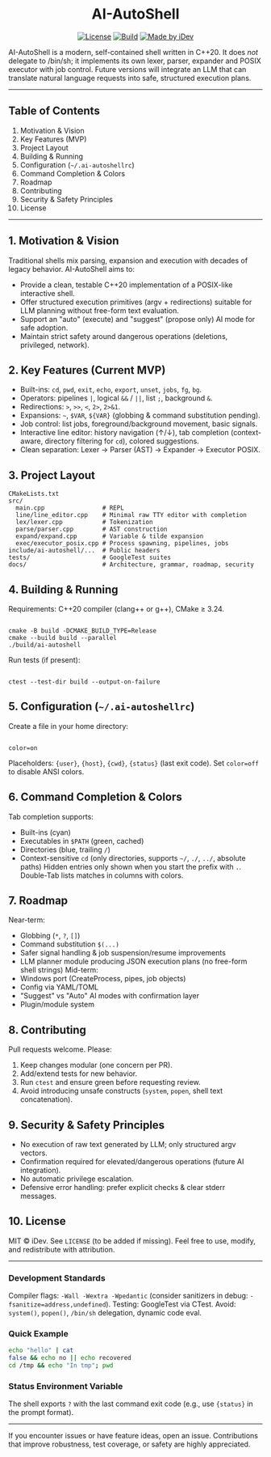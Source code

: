 <div align="center">

<h1>AI-AutoShell</h1>
<p>
  <a href="LICENSE"><img alt="License" src="https://img.shields.io/badge/License-MIT-blue.svg" /></a>
  <a href="https://github.com/idev-srl/ai-autoshell/actions/workflows/build.yml"><img alt="Build" src="https://github.com/idev-srl/ai-autoshell/actions/workflows/build.yml/badge.svg" /></a>
  <a href="https://github.com/idev-srl"><img alt="Made by iDev" src="https://img.shields.io/badge/Made%20by-iDev-purple.svg" /></a>
</p>

</div>

AI-AutoShell is a modern, self-contained shell written in C++20. It does <em>not</em> delegate to /bin/sh; it implements its own lexer, parser, expander and POSIX executor with job control. Future versions will integrate an LLM that can translate natural language requests into safe, structured execution plans.

---

## Table of Contents

1. Motivation & Vision
2. Key Features (MVP)
3. Project Layout
4. Building & Running
5. Configuration (`~/.ai-autoshellrc`)
6. Command Completion & Colors
7. Roadmap
8. Contributing
9. Security & Safety Principles
10. License

---

## 1. Motivation & Vision

Traditional shells mix parsing, expansion and execution with decades of legacy behavior. AI-AutoShell aims to:

- Provide a clean, testable C++20 implementation of a POSIX-like interactive shell.
- Offer structured execution primitives (argv + redirections) suitable for LLM planning without free-form text evaluation.
- Support an "auto" (execute) and "suggest" (propose only) AI mode for safe adoption.
- Maintain strict safety around dangerous operations (deletions, privileged, network).

## 2. Key Features (Current MVP)

- Built-ins: `cd`, `pwd`, `exit`, `echo`, `export`, `unset`, `jobs`, `fg`, `bg`.
- Operators: pipelines `|`, logical `&&` / `||`, list `;`, background `&`.
- Redirections: `>`, `>>`, `<`, `2>`, `2>&1`.
- Expansions: `~`, `$VAR`, `${VAR}` (globbing & command substitution pending).
- Job control: list jobs, foreground/background movement, basic signals.
- Interactive line editor: history navigation (↑/↓), tab completion (context-aware, directory filtering for `cd`), colored suggestions.
- Clean separation: Lexer → Parser (AST) → Expander → Executor POSIX.

## 3. Project Layout

```text
CMakeLists.txt
src/
  main.cpp                # REPL
  line/line_editor.cpp    # Minimal raw TTY editor with completion
  lex/lexer.cpp           # Tokenization
  parse/parser.cpp        # AST construction
  expand/expand.cpp       # Variable & tilde expansion
  exec/executor_posix.cpp # Process spawning, pipelines, jobs
include/ai-autoshell/...  # Public headers
tests/                    # GoogleTest suites
docs/                     # Architecture, grammar, roadmap, security
```

## 4. Building & Running

Requirements: C++20 compiler (clang++ or g++), CMake ≥ 3.24.

```

cmake -B build -DCMAKE_BUILD_TYPE=Release
cmake --build build --parallel
./build/ai-autoshell

```

Run tests (if present):

```

ctest --test-dir build --output-on-failure

```

## 5. Configuration (`~/.ai-autoshellrc`)

Create a file in your home directory:

```

color=on

```

Placeholders: `{user}`, `{host}`, `{cwd}`, `{status}` (last exit code). Set `color=off` to disable ANSI colors.

## 6. Command Completion & Colors

Tab completion supports:

- Built-ins (cyan)
- Executables in `$PATH` (green, cached)
- Directories (blue, trailing `/`)
- Context-sensitive `cd` (only directories, supports `~/`, `./`, `../`, absolute paths)
  Hidden entries only shown when you start the prefix with `.`. Double-Tab lists matches in columns with colors.

## 7. Roadmap

Near-term:

- Globbing (`*`, `?`, `[]`)
- Command substitution `$(...)`
- Safer signal handling & job suspension/resume improvements
- LLM planner module producing JSON execution plans (no free-form shell strings)
  Mid-term:
- Windows port (CreateProcess, pipes, job objects)
- Config via YAML/TOML
- "Suggest" vs "Auto" AI modes with confirmation layer
- Plugin/module system

## 8. Contributing

Pull requests welcome. Please:

1. Keep changes modular (one concern per PR).
2. Add/extend tests for new behavior.
3. Run `ctest` and ensure green before requesting review.
4. Avoid introducing unsafe constructs (`system`, `popen`, shell text concatenation).

## 9. Security & Safety Principles

- No execution of raw text generated by LLM; only structured argv vectors.
- Confirmation required for elevated/dangerous operations (future AI integration).
- No automatic privilege escalation.
- Defensive error handling: prefer explicit checks & clear stderr messages.

## 10. License

MIT © iDev. See `LICENSE` (to be added if missing). Feel free to use, modify, and redistribute with attribution.

---

### Development Standards

Compiler flags: `-Wall -Wextra -Wpedantic` (consider sanitizers in debug: `-fsanitize=address,undefined`).
Testing: GoogleTest via CTest.
Avoid: `system()`, `popen()`, `/bin/sh` delegation, dynamic code eval.

### Quick Example

```bash
echo "hello" | cat
false && echo no || echo recovered
cd /tmp && echo "In tmp"; pwd
```

### Status Environment Variable

The shell exports `?` with the last command exit code (e.g., use `{status}` in the prompt format).

---

If you encounter issues or have feature ideas, open an issue. Contributions that improve robustness, test coverage, or safety are highly appreciated.
